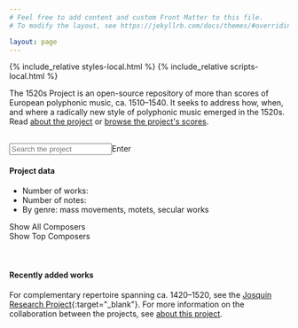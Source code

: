```yaml
---
# Feel free to add content and custom Front Matter to this file.
# To modify the layout, see https://jekyllrb.com/docs/themes/#overriding-theme-defaults

layout: page
---
```


<script src="https://cdn.jsdelivr.net/npm/vega@5.25.0"></script>
<script src="https://cdn.jsdelivr.net/npm/vega-lite@5.15.1"></script>
<script src="https://cdn.jsdelivr.net/npm/vega-embed@6.22.2"></script>

{% include_relative styles-local.html %}
{% include_relative scripts-local.html %}

The 1520s Project is an open-source repository of more than <span id="roundwork-count"></span> scores of European polyphonic music, ca. 1510–1540. It seeks to address how, when, and where a radically new style of polyphonic music emerged in the 1520s. Read [about the project](about) or [browse the project's scores](browse). <br><br>

<input type="text" id="input" placeholder="Search the project"><span onclick="UserSearch()" class="button" id="inputbutton">Enter</span>

#### Project data
+ Number of works: <span id="work-count"></span>
+ Number of notes: <span id="note-count"></span>
+ By genre: <span id="mass-count"></span> mass movements, <span id="motet-count"></span> motets, <span id="secular-count"></span> secular works

<div id="composerSelect">
   <div onclick="displayAllComposers()" class="button">Show All Composers</div>
   <div onclick="displayTopComposers()" class="button hidden">Show Top Composers</div>
</div><br><br>

<div id="composer-plot"></div>

#### Recently added works
<div data-count="10" id="most-recent"></div>

For complementary repertoire spanning ca. 1420–1520, see the [Josquin Research Project](http://josquin.stanford.edu){:target="_blank"}. For more information on the collaboration between the projects, see [about this project](about).